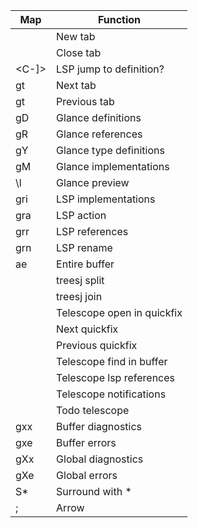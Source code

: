 | Map   | Function                   |
| ----- | -------------------------- |
| <C-g> | New tab                    |
| <C-x> | Close tab                  |
| <C-]> | LSP jump to definition?    |
| gt    | Next tab                   |
| gt    | Previous tab               |
| gD    | Glance definitions         |
| gR    | Glance references          |
| gY    | Glance type definitions    |
| gM    | Glance implementations     |
| \l    | Glance preview             |
| gri   | LSP implementations        |
| gra   | LSP action                 |
| grr   | LSP references             |
| grn   | LSP rename                 |
| ae    | Entire buffer              |
| <C-s> | treesj split               |
| <C-j> | treesj join                |
| <C-q> | Telescope open in quickfix |
| <M-j> | Next quickfix              |
| <M-k> | Previous quickfix          |
| <C-f> | Telescope find in buffer   |
| <C-i> | Telescope lsp references   |
| <C-n> | Telescope notifications    |
| <M-t> | Todo telescope             |
| gxx   | Buffer diagnostics         |
| gxe   | Buffer errors              |
| gXx   | Global diagnostics         |
| gXe   | Global errors              |
| S*    | Surround with *            |
| ;     | Arrow                      |

